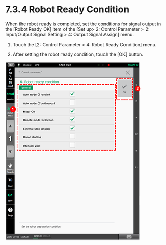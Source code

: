 # 7.3.4 Robot Ready Condition

When the robot ready is completed, set the conditions for signal output in the \[Robot Ready OK\] item of the \[Set up&gt; 2: Control Parameter &gt; 2: Input/Output Signal Setting &gt; 4: Output Signal Assign\] menu.

1.	Touch the \[2: Control Parameter &gt; 4: Robot Ready Condition\] menu. 

2.	After setting the robot ready condition, touch the \[OK\] button.

![](../../.gitbook/assets/image%20%28467%29.png)



